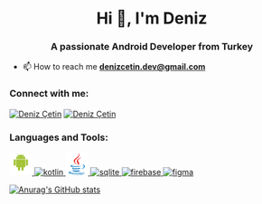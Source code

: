 <h1 align="center">Hi 👋, I'm Deniz</h1>
<h3 align="center">A passionate Android Developer from Turkey</h3>

- 📫 How to reach me **denizcetin.dev@gmail.com**

<h3 align="left">Connect with me:</h3>
<p align="left">
<a href="https://www.linkedin.com/in/cetindeniz/" target="blank"><img align="center" src="https://cdn.jsdelivr.net/npm/simple-icons@3.0.1/icons/linkedin.svg" alt="Deniz Çetin" height="40" width="50" /></a>
<a href="mailto:denizcetin.dev@gmail.com?subject=[GitHub]%20Source%20Han%20Sans" target="blank"><img align="center" src="https://cdn.jsdelivr.net/npm/simple-icons@3.0.1/icons/gmail.svg" alt="Deniz Çetin" height="40" width="50" /></a>
</p>

<h3 align="left">Languages and Tools:</h3>

<p align="left"> 
<a href="https://developer.android.com" target="_blank" rel="noreferrer"> <img src="https://raw.githubusercontent.com/devicons/devicon/master/icons/android/android-original-wordmark.svg" alt="android" width="40" height="40"/> </a>
<a href="https://kotlinlang.org" target="_blank" rel="noreferrer"> <img src="https://www.vectorlogo.zone/logos/kotlinlang/kotlinlang-icon.svg" alt="kotlin" width="40" height="40"/> </a> 
<a href="https://www.java.com" target="_blank" rel="noreferrer"> <img src="https://raw.githubusercontent.com/devicons/devicon/master/icons/java/java-original.svg" alt="java" width="40" height="40"/> </a>
<a href="https://www.sqlite.org/" target="_blank" rel="noreferrer"> <img src="https://www.vectorlogo.zone/logos/sqlite/sqlite-icon.svg" alt="sqlite" width="40" height="40"/> </a>
<a href="https://firebase.google.com/" target="_blank" rel="noreferrer"> <img src="https://www.vectorlogo.zone/logos/firebase/firebase-icon.svg" alt="firebase" width="40" height="40"/> </a>
<a href="https://www.figma.com/" target="_blank" rel="noreferrer"> <img src="https://www.vectorlogo.zone/logos/figma/figma-icon.svg" alt="figma" width="40" height="40"/> </a>
</p>


[![Anurag's GitHub stats](https://github-readme-stats.vercel.app/api?username=CetinDeniz&show_icons=true&count_private=true&theme=onedark)](https://github.com/anuraghazra/github-readme-stats)
